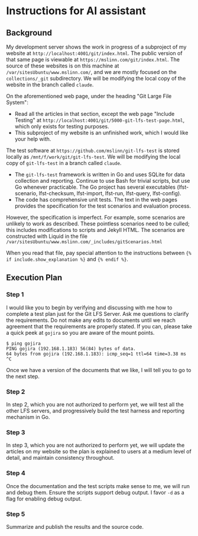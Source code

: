 # Instructions for AI assistant

## Background

My development server shows the work in progress of a subproject of my website at
`http://localhost:4001/git/index.html`.
The public version of that same page is viewable at `https://mslinn.com/git/index.html`.
The source of these websites is on this machine at
`/var/sitesUbuntu/www.mslinn.com/`, and we are mostly focused on the `collections/_git` subdirectory.
We will be modifying the local copy of the website in the branch called `claude`.

On the aforementioned web page, under the heading "Git Large File System":

- Read all the articles in that section,
  except the web page "Include Testing" at `http://localhost:4001/git/5000-git-lfs-test-page.html`,
  which only exists for testing purposes.
- This subproject of my website is an unfinished work, which I would like your help with.

The test software at `https://github.com/mslinn/git-lfs-test` is stored locally as
`/mnt/f/work/git/git-lfs-test`.
We will be modifying the local copy of `git-lfs-test` in a branch called `claude`.

- The `git-lfs-test` framework is written in Go and uses SQLite for data
  collection and reporting. Continue to use Bash for trivial scripts,
  but use Go whenever practicable.
  The Go project has several executables (lfst-scenario, lfst-checksum, lfst-import,
  lfst-run, lfst-query, lfst-config).
- The code has comprehensive unit tests. The text in the web pages provides
  the specification for the test scenarios and evaluation process.

However, the specification is imperfect.
For example, some scenarios are unlikely to work as described.
These pointless scenarios need to be culled; this includes modifications to scripts and Jekyll HTML.
The scenarios are constructed with Liquid in the file
`/var/sitesUbuntu/www.mslinn.com/_includes/gitScenarios.html`

When you read that file, pay special attention to the instructions between
`{% if include.show_explanation %}` and `{% endif %}`.



## Execution Plan

### Step 1

I would like you to begin by verifying and discussing with me how to complete a test plan just for the Git LFS Server.
Ask me questions to clarify the requirements.
Do not make any edits to documents until we reach agreement that the requirements are properly stated.
If you can, please take a quick peek at `gojira` so you are aware of the mount points.

```shell
$ ping gojira
PING gojira (192.168.1.183) 56(84) bytes of data.
64 bytes from gojira (192.168.1.183): icmp_seq=1 ttl=64 time=3.38 ms
^C
```

Once we have a version of the documents that we like,
I will tell you to go to the next step.

### Step 2

In step 2, which you are not authorized to perform yet,
we will test all the other LFS servers, and progressively build the test harness and reporting mechanism in Go.

### Step 3

In step 3, which you are not authorized to perform yet,
we will update the articles on my website so the plan is explained to users at a medium level of detail,
and maintain consistency throughout.

### Step 4

Once the documentation and the test scripts make sense to me, we will run and debug them.
Ensure the scripts support debug output.
I favor `-d` as a flag for enabling debug output.

### Step 5

Summarize and publish the results and the source code.
